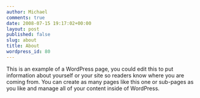```yaml
---
author: Michael
comments: true
date: 2008-07-15 19:17:02+00:00
layout: post
published: false
slug: about
title: About
wordpress_id: 80
---
```


This is an example of a WordPress page, you could edit this to put information about yourself or your site so readers know where you are coming from. You can create as many pages like this one or sub-pages as you like and manage all of your content inside of WordPress.
